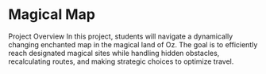 # Magical Map
Project Overview
In this project, students will navigate a dynamically changing enchanted map in the magical land of Oz. The goal is to efficiently reach designated magical sites while handling hidden obstacles, recalculating routes, and making strategic choices to optimize travel.
